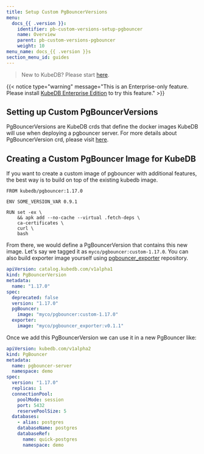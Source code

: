 ```yaml
---
title: Setup Custom PgBouncerVersions
menu:
  docs_{{ .version }}:
    identifier: pb-custom-versions-setup-pgbouncer
    name: Overview
    parent: pb-custom-versions-pgbouncer
    weight: 10
menu_name: docs_{{ .version }}s
section_menu_id: guides
---
```


> New to KubeDB? Please start [here](/docs/README.md).

{{< notice type="warning" message="This is an Enterprise-only feature. Please install [KubeDB Enterprise Edition](/docs/setup/install/enterprise.md) to try this feature." >}}

## Setting up Custom PgBouncerVersions

PgBouncerVersions are KubeDB crds that define the docker images KubeDB will use when deploying a pgbouncer server. For more details about PgBouncerVersion crd, please visit [here](/docs/guides/pgbouncer/concepts/catalog.md).

## Creating a Custom PgBouncer Image for KubeDB

If you want to create a custom image of pgbouncer with additional features, the best way is to build on top of the existing kubedb image.

```docker
FROM kubedb/pgbouncer:1.17.0

ENV SOME_VERSION_VAR 0.9.1

RUN set -ex \
    && apk add --no-cache --virtual .fetch-deps \
    ca-certificates \
    curl \
    bash
```

From there, we would define a PgBouncerVersion that contains this new image. Let's say we tagged it as `myco/pgbouncer:custom-1.17.0`.  You can also build exporter image yourself using [pgbouncer_exporter](https://github.com/kubedb/pgbouncer_exporter) repository.

```yaml
apiVersion: catalog.kubedb.com/v1alpha1
kind: PgBouncerVersion
metadata:
  name: "1.17.0"
spec:
  deprecated: false
  version: "1.17.0"
  pgBouncer:
    image: "myco/pgbouncer:custom-1.17.0"
  exporter:
    image: "myco/pgbouncer_exporter:v0.1.1"
```

Once we add this PgBouncerVersion we can use it in a new PgBouncer like:

```yaml
apiVersion: kubedb.com/v1alpha2
kind: PgBouncer
metadata:
  name: pgbouncer-server
  namespace: demo
spec:
  version: "1.17.0"
  replicas: 1
  connectionPool:
    poolMode: session
    port: 5432
    reservePoolSize: 5
  databases:
    - alias: postgres
    databaseName: postgres
    databaseRef:
      name: quick-postgres
      namespace: demo
```
